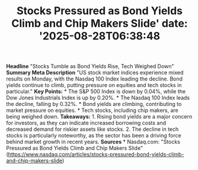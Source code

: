 ﻿---
title: "Stocks Pressured as Bond Yields Climb and Chip Makers Slide'
date: '2025-08-28T06:38:48"
category: "Markets"
summary: ""
slug: "stocks pressured as bond yields climb and chip makers slide"
source_urls:
  - "https://www.nasdaq.com/articles/stocks-pressured-bond-yields-climb-and-chip-makers-slide"
seo:
  title: "Stocks Pressured as Bond Yields Climb and Chip Makers Slide | Hash n Hedge'
  description: '"
  keywords: ["news", "markets", "brief"]
---
**Headline** "Stocks Tumble as Bond Yields Rise, Tech Weighed Down"  **Summary Meta Description** "US stock market indices experience mixed results on Monday, with the Nasdaq 100 Index leading the decline. Bond yields continue to climb, putting pressure on equities and tech stocks in particular."  **Key Points:**  * The S&P 500 Index is down by 0.04%, while the Dow Jones Industrials Index is up by 0.20%. * The Nasdaq 100 Index leads the decline, falling by 0.32%. * Bond yields are climbing, contributing to market pressure on equities. * Tech stocks, including chip makers, are being weighed down.  **Takeaways:**  1. Rising bond yields are a major concern for investors, as they can indicate increased borrowing costs and decreased demand for riskier assets like stocks. 2. The decline in tech stocks is particularly noteworthy, as the sector has been a driving force behind market growth in recent years.  **Sources** * Nasdaq.com: "Stocks Pressured as Bond Yields Climb and Chip Makers Slide" (https://www.nasdaq.com/articles/stocks-pressured-bond-yields-climb-and-chip-makers-slide) 
